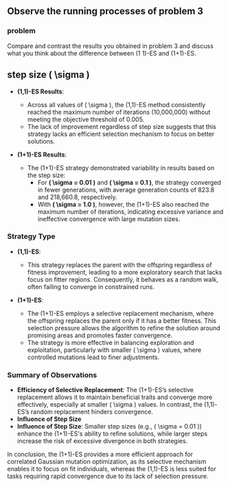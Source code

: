 ## Observe the running processes of problem 3
### problem
Compare and contrast the results you obtained in problem 3 and discuss what you think about the difference between (1 1)-ES and (1+1)-ES.

## step size \( \sigma \)
- **(1,1)-ES Results**:
  - Across all values of \( \sigma \), the (1,1)-ES method consistently reached the maximum number of iterations (10,000,000) without meeting the objective threshold of 0.005.
  - The lack of improvement regardless of step size suggests that this strategy lacks an efficient selection mechanism to focus on better solutions.
  
- **(1+1)-ES Results**:
  - The (1+1)-ES strategy demonstrated variability in results based on the step size:
    - For **\( \sigma = 0.01 \)** and **\( \sigma = 0.1 \)**, the strategy converged in fewer generations, with average generation counts of 823.8 and 218,660.8, respectively.
    - With **\( \sigma = 1.0 \)**, however, the (1+1)-ES also reached the maximum number of iterations, indicating excessive variance and ineffective convergence with large mutation sizes.

### Strategy Type
- **(1,1)-ES**:
  - This strategy replaces the parent with the offspring regardless of fitness improvement, leading to a more exploratory search that lacks focus on fitter regions. Consequently, it behaves as a random walk, often failing to converge in constrained runs.
  
- **(1+1)-ES**:
  - The (1+1)-ES employs a selective replacement mechanism, where the offspring replaces the parent only if it has a better fitness. This selection pressure allows the algorithm to refine the solution around promising areas and promotes faster convergence.
  - The strategy is more effective in balancing exploration and exploitation, particularly with smaller \( \sigma \) values, where controlled mutations lead to finer adjustments.

### Summary of Observations
- **Efficiency of Selective Replacement**: The (1+1)-ES’s selective replacement allows it to maintain beneficial traits and converge more effectively, especially at smaller \( \sigma \) values. In contrast, the (1,1)-ES’s random replacement hinders convergence.
- **Influence of Step Size**
- **Influence of Step Size**: Smaller step sizes (e.g., \( \sigma = 0.01 \)) enhance the (1+1)-ES's ability to refine solutions, while larger steps increase the risk of excessive divergence in both strategies.
  
In conclusion, the (1+1)-ES provides a more efficient approach for correlated Gaussian mutation optimization, as its selective mechanism enables it to focus on fit individuals, whereas the (1,1)-ES is less suited for tasks requiring rapid convergence due to its lack of selection pressure.